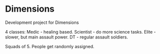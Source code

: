 # Dimensions
Development project for Dimensions


4 classes:
Medic - healing based.
Scientist - do more science tasks.
Elite - slower, but main assault power.
DT - regular assault soldiers.

Squads of 5. People get randomly assigned.
